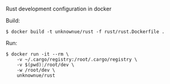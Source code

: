 
Rust development configuration in docker

Build:
```shell
$ docker build -t unknownue/rust -f rust/rust.Dockerfile .
```


Run:
```shell
$ docker run -it --rm \
    -v ~/.cargo/registry:/root/.cargo/registry \
    -v $(pwd):/root/dev \
    -w /root/dev \
    unknownue/rust
```
